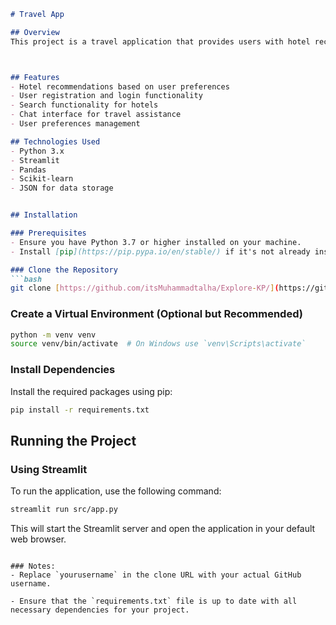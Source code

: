 
```markdown
# Travel App

## Overview
This project is a travel application that provides users with hotel recommendations and travel information for the Swat Valley region. It utilizes Streamlit for the frontend and various machine learning techniques for recommendations.



## Features
- Hotel recommendations based on user preferences
- User registration and login functionality
- Search functionality for hotels
- Chat interface for travel assistance
- User preferences management

## Technologies Used
- Python 3.x
- Streamlit
- Pandas
- Scikit-learn
- JSON for data storage


## Installation

### Prerequisites
- Ensure you have Python 3.7 or higher installed on your machine.
- Install [pip](https://pip.pypa.io/en/stable/) if it's not already installed.

### Clone the Repository
```bash
git clone [https://github.com/itsMuhammadtalha/Explore-KP/](https://github.com/itsMuhammadtalha/Explore-KP/)

```

### Create a Virtual Environment (Optional but Recommended)
```bash
python -m venv venv
source venv/bin/activate  # On Windows use `venv\Scripts\activate`
```

### Install Dependencies
Install the required packages using pip:
```bash
pip install -r requirements.txt
```

## Running the Project

### Using Streamlit
To run the application, use the following command:
```bash
streamlit run src/app.py
```
This will start the Streamlit server and open the application in your default web browser.



```

### Notes:
- Replace `yourusername` in the clone URL with your actual GitHub username.

- Ensure that the `requirements.txt` file is up to date with all necessary dependencies for your project.
